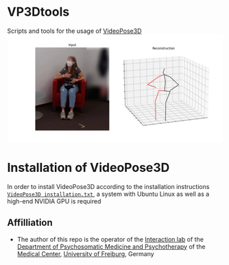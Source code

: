 # VP3Dtools
Scripts and tools for the usage of [VideoPose3D](https://github.com/facebookresearch/VideoPose3D)
![VideoPose3D example image](vp3d_example.png)


# Installation of VideoPose3D
In order to install VideoPose3D according to the installation instructions [`VideoPose3D installation.txt`](https://github.com/c-hoffmann/VP3Dtools/blob/main/VideoPose3D_installation.txt), a system with Ubuntu Linux as well as a high-end NVIDIA GPU is required

## Affilliation
* The author of this repo is the operator of the [Interaction lab](https://www.uniklinik-freiburg.de/psychosomatik/sektionen/systemische-gesundheitsforschung/interaktionslabor.html) of the [Department of Psychosomatic Medicine and Psychotherapy](https://www.uniklinik-freiburg.de/psychosomatik.html) of the [Medical Center](https://www.uniklinik-freiburg.de/), [University of Freiburg](https://uni-freiburg.de/), Germany

